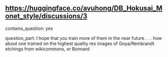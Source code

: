 ## https://huggingface.co/avuhong/DB_Hokusai_Monet_style/discussions/3

contains_question: yes

question_part: I hope that you train more of them in the near future . . . how about one trained on the highest quality res images of Goya/Rembrandt etchings from wikicommons, or Bonnard